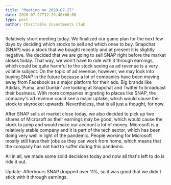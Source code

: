 ```yaml
---
title: "Meeting on 2020-07-27"
date: 2020-07-27T12:29:40+06:00
type: post
author: Charitable Investments Club
---
```

Relatively short meeting today. We finalized our game plan for the next few days by deciding which stocks to sell and which ones to buy. Snapchat (SNAP) was a stock that we bought recently and at present it is slightly negative. We decided that we are going to sell SNAP right before the market closes today. That way, we won't have to ride with it through earnings, which could be quite harmful to the stock seeing as ad revenue is a very volatile subject. On the topic of ad revenue, however, we may look into buying SNAP in the future because a lot of companies have been moving away from Facebook as a major platform for their ads. Big brands like Adidas, Puma, and Dunkin' are looking at Snapchat and Twitter to broadcast their business. With more companies migrating to places like SNAP, the company's ad revenue could see a major uptake, which would cause the stock to skyrocket upwards. Nevertheless, that is all just a thought, for now.

After SNAP sells at market close today, we also decided to pick up two shares of Microsoft as their earnings may be good, which would cause the stock to jump and would make our account a lot of money. Microsoft is a relatively stable company and it is part of the tech sector, which has been doing very well in light of the pandemic. People working for Microsoft mostly still have their jobs as they can work from home, which means that the company has not had to suffer during this pandemic. 

All in all, we made some solid decisions today and now all that's left to do is ride it out.

Update: Afterhours SNAP dropped over 11%, so it was good that we didn't stick with it through earnings.

